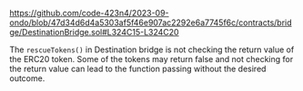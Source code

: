 https://github.com/code-423n4/2023-09-ondo/blob/47d34d6d4a5303af5f46e907ac2292e6a7745f6c/contracts/bridge/DestinationBridge.sol#L324C15-L324C20

The ```rescueTokens()``` in Destination bridge is not checking the return value of the ERC20 token. Some of the tokens may return false and not checking for the return value can lead to the function passing without the desired outcome.